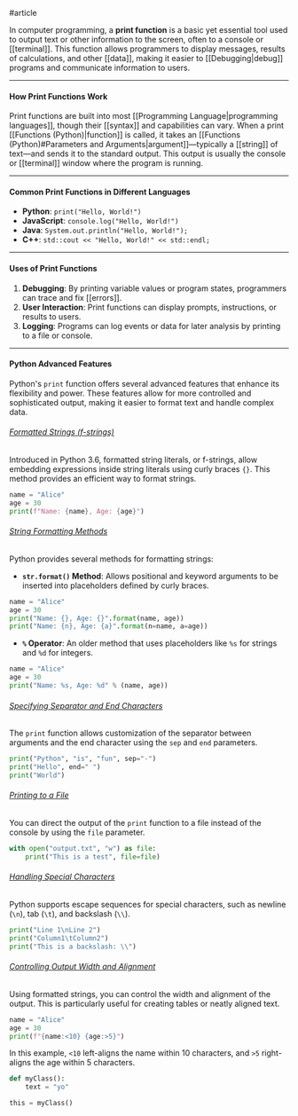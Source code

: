 #article

In computer programming, a **print function** is a basic yet essential tool used to output text or other information to the screen, often to a console or [[terminal]]. This function allows programmers to display messages, results of calculations, and other [[data]], making it easier to [[Debugging|debug]] programs and communicate information to users.

---
#### How Print Functions Work

Print functions are built into most [[Programming Language|programming languages]], though their [[syntax]] and capabilities can vary. When a print [[Functions (Python)|function]] is called, it takes an [[Functions (Python)#Parameters and Arguments|argument]]—typically a [[string]] of text—and sends it to the standard output. This output is usually the console or [[terminal]] window where the program is running.

---
#### Common Print Functions in Different Languages

- **Python**: `print("Hello, World!")`
- **JavaScript**: `console.log("Hello, World!")`
- **Java**: `System.out.println("Hello, World!");`
- **C++**: `std::cout << "Hello, World!" << std::endl;`

---
#### Uses of Print Functions

1. **Debugging**: By printing variable values or program states, programmers can trace and fix [[errors]].
2. **User Interaction**: Print functions can display prompts, instructions, or results to users.
3. **Logging**: Programs can log events or data for later analysis by printing to a file or console.

---
#### Python Advanced Features

Python's `print` function offers several advanced features that enhance its flexibility and power. These features allow for more controlled and sophisticated output, making it easier to format text and handle complex data.

###### <ins>Formatted Strings (f-strings)</ins>
Introduced in Python 3.6, formatted string literals, or f-strings, allow embedding expressions inside string literals using curly braces `{}`. This method provides an efficient way to format strings.
```python
name = "Alice"
age = 30
print(f"Name: {name}, Age: {age}")
```
###### <ins>String Formatting Methods</ins>
Python provides several methods for formatting strings:
- **`str.format()` Method**: Allows positional and keyword arguments to be inserted into placeholders defined by curly braces.
```python
name = "Alice"
age = 30
print("Name: {}, Age: {}".format(name, age))
print("Name: {n}, Age: {a}".format(n=name, a=age))
```

- **`%` Operator**: An older method that uses placeholders like `%s` for strings and `%d` for integers.
```python
name = "Alice"
age = 30
print("Name: %s, Age: %d" % (name, age))
```

###### <ins>Specifying Separator and End Characters</ins>
The `print` function allows customization of the separator between arguments and the end character using the `sep` and `end` parameters.
```python
print("Python", "is", "fun", sep="-")
print("Hello", end=" ")
print("World")
```

###### <ins>Printing to a File</ins>
You can direct the output of the `print` function to a file instead of the console by using the `file` parameter.
```python
with open("output.txt", "w") as file:
    print("This is a test", file=file)
```

###### <ins>Handling Special Characters</ins>
Python supports escape sequences for special characters, such as newline (`\n`), tab (`\t`), and backslash (`\\`).
```python
print("Line 1\nLine 2")
print("Column1\tColumn2")
print("This is a backslash: \\")
```

###### <ins>Controlling Output Width and Alignment</ins>
Using formatted strings, you can control the width and alignment of the output. This is particularly useful for creating tables or neatly aligned text.
```python
name = "Alice"
age = 30
print(f"{name:<10} {age:>5}")
```

In this example, `<10` left-aligns the name within 10 characters, and `>5` right-aligns the age within 5 characters.


```python
def myClass():
	text = "yo"

this = myClass()

```


